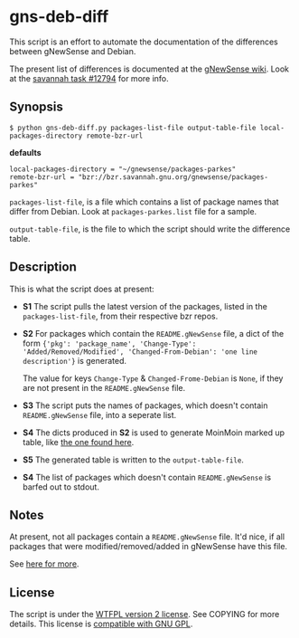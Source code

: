 # gns-deb-diff

This script is an effort to automate the documentation of the
differences between gNewSense and Debian.

The present list of differences is documented at the
[gNewSense wiki][1]. Look at the [savannah task #12794][2] for more
info.

[1]: http://www.gnewsense.org/Documentation/3/DifferencesWithDebian
[2]: https://savannah.nongnu.org/task/?12794

## Synopsis

    $ python gns-deb-diff.py packages-list-file output-table-file local-packages-directory remote-bzr-url

**defaults**

    local-packages-directory = "~/gnewsense/packages-parkes"
    remote-bzr-url = "bzr://bzr.savannah.gnu.org/gnewsense/packages-parkes"

`packages-list-file`, is a file which contains a list of package names
that differ from Debian. Look at `packages-parkes.list` file for a
sample.

`output-table-file`, is the file to which the script should write the
difference table.

## Description

This is what the script does at present:

+   **S1** The script pulls the latest version of the packages, listed
    in the `packages-list-file`, from their respective bzr repos.

+   **S2** For packages which contain the `README.gNewSense` file, a
    dict of the form `{'pkg': 'package_name', 'Change-Type':
    'Added/Removed/Modified', 'Changed-From-Debian': 'one line
    description'}` is generated.

    The value for keys `Change-Type` & `Changed-Frome-Debian` is `None`,
	if they are not present in the `README.gNewSense` file.

+   **S3** The script puts the names of packages, which doesn't contain
    `README.gNewSense` file, into a seperate list.

+   **S4** The dicts produced in **S2** is used to generate
    MoinMoin marked up table, like
    [the one found here][gns-deb-diff-notes].

+   **S5** The generated table is written to the `output-table-file`.

+   **S4** The list of packages which doesn't contain `README.gNewSense`
    is barfed out to stdout.

[gns-deb-diff-notes]: http://www.gnewsense.org/sddhrth/gns-deb-diff-notes

## Notes

At present, not all packages contain a `README.gNewSense` file. It'd
nice, if all packages that were modified/removed/added in gNewSense
have this file.

See [here for more][gns-deb-diff-notes].

## License

The script is under the [WTFPL version 2 license][3]. See COPYING for more
details. This license is [compatible with GNU GPL][4].

[3]: http://www.wtfpl.net/txt/copying/
[4]: http://www.gnu.org/licenses/license-list.html#WTFPL
